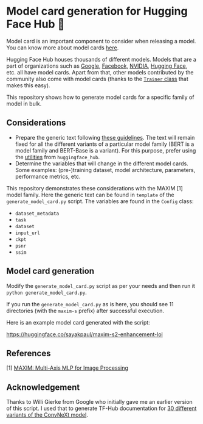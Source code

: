 # Model card generation for Hugging Face Hub 🤗

Model card is an important component to consider when releasing a model. You
can know more about model cards [here](https://huggingface.co/course/chapter4/4?fw=pt).

Hugging Face Hub houses thousands of different models. Models that are a part of organizations such as 
[Google](https://hf.co/google/), [Facebook](https://hf.co/facebook/), [NVIDIA](https://hf.co/nvidia/),
[Hugging Face](https://hf.co/huggingface/), etc. all have model cards. Apart from that, other models contributed
by the community also come with model cards (thanks to the
[`Trainer` class](https://huggingface.co/docs/transformers/main_classes/trainer) that makes this easy). 

This repository shows how to generate model cards for a specific family of model in bulk. 

## Considerations

* Prepare the generic text following [these guidelines](https://huggingface.co/course/chapter4/4?fw=pt). The
text will remain fixed for all the different variants of a particular model family
(BERT is a model family and BERT-Base is a variant). For this purpose, prefer using the [utilities](https://huggingface.co/docs/huggingface_hub/how-to-model-cards) from `huggingface_hub`. 
* Determine the variables that will change in the different model cards. Some
examples: (pre-)training dataset, model architecture, parameters, performance metrics, etc. 

This repository demonstrates these considerations with the MAXIM [1] model family. Here the
generic text can be found in `template` of the `generate_model_card.py` script. The
variables are found in the `Config` class:

* `dataset_metadata`
* `task` 
* `dataset` 
* `input_url` 
* `ckpt` 
* `psnr` 
* `ssim`

## Model card generation

Modify the `generate_model_card.py` script as per your needs and then run it `python generate_model_card.py`. 

If you run the `generate_model_card.py` as is here, you should see 11 directories
(with the `maxim-s` prefix) after successful execution. 

Here is an example model card generated with the script:

https://huggingface.co/sayakpaul/maxim-s2-enhancement-lol

## References

[1] [MAXIM: Multi-Axis MLP for Image Processing](https://arxiv.org/abs/2201.02973)

## Acknowledgement

Thanks to Willi Gierke from Google who initially gave me an earlier version of this script.
I used that to generate TF-Hub documentation for
[30 different variants of the ConvNeXt model](https://tfhub.dev/sayakpaul/collections/convnext/1).
